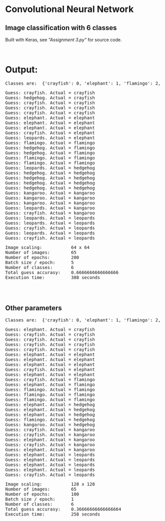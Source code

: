 <h1>Convolutional Neural Network</h1>
<h2>Image classification with 6 classes</h2>
<p>Built with Keras, see <i>"Assignment 3.py"</i> for source code.</p>
<br/>
<h1>Output:</h1>
<pre>
Classes are:  {'crayfish': 0, 'elephant': 1, 'flamingo': 2, 'hedgehog': 3, 'kangaroo': 4, 'leopards': 5}
</pre>
<pre>
Guess: crayfish. Actual = crayfish
Guess: hedgehog. Actual = crayfish
Guess: crayfish. Actual = crayfish
Guess: crayfish. Actual = crayfish
Guess: crayfish. Actual = crayfish
Guess: elephant. Actual = elephant
Guess: elephant. Actual = elephant
Guess: elephant. Actual = elephant
Guess: crayfish. Actual = elephant
Guess: leopards. Actual = elephant
Guess: flamingo. Actual = flamingo
Guess: hedgehog. Actual = flamingo
Guess: hedgehog. Actual = flamingo
Guess: flamingo. Actual = flamingo
Guess: flamingo. Actual = flamingo
Guess: leopards. Actual = hedgehog
Guess: hedgehog. Actual = hedgehog
Guess: hedgehog. Actual = hedgehog
Guess: hedgehog. Actual = hedgehog
Guess: hedgehog. Actual = hedgehog
Guess: kangaroo. Actual = kangaroo
Guess: kangaroo. Actual = kangaroo
Guess: kangaroo. Actual = kangaroo
Guess: leopards. Actual = kangaroo
Guess: crayfish. Actual = kangaroo
Guess: leopards. Actual = leopards
Guess: leopards. Actual = leopards
Guess: crayfish. Actual = leopards
Guess: leopards. Actual = leopards
Guess: crayfish. Actual = leopards
</pre>
<pre>
Image scaling:           64 x 64
Number of images:        65
Number of epochs:        200
Batch size / epoch:      5
Number of classes:       6
Total guess accurasy:    0.6666666666666666
Execution time:          388 seconds
</pre>
<br/>
<br/>
<h2>Other parameters</h2>
<pre>
Classes are:  {'crayfish': 0, 'elephant': 1, 'flamingo': 2, 'hedgehog': 3, 'kangaroo': 4, 'leopards': 5}
</pre>
<pre>
Guess: elephant. Actual = crayfish
Guess: crayfish. Actual = crayfish
Guess: crayfish. Actual = crayfish
Guess: crayfish. Actual = crayfish
Guess: crayfish. Actual = crayfish
Guess: elephant. Actual = elephant
Guess: elephant. Actual = elephant
Guess: elephant. Actual = elephant
Guess: crayfish. Actual = elephant
Guess: elephant. Actual = elephant
Guess: crayfish. Actual = flamingo
Guess: elephant. Actual = flamingo
Guess: flamingo. Actual = flamingo
Guess: flamingo. Actual = flamingo
Guess: flamingo. Actual = flamingo
Guess: elephant. Actual = hedgehog
Guess: elephant. Actual = hedgehog
Guess: elephant. Actual = hedgehog
Guess: flamingo. Actual = hedgehog
Guess: kangaroo. Actual = hedgehog
Guess: crayfish. Actual = kangaroo
Guess: crayfish. Actual = kangaroo
Guess: elephant. Actual = kangaroo
Guess: crayfish. Actual = kangaroo
Guess: elephant. Actual = kangaroo
Guess: elephant. Actual = leopards
Guess: elephant. Actual = leopards
Guess: elephant. Actual = leopards
Guess: elephant. Actual = leopards
Guess: crayfish. Actual = leopards
</pre>
<pre>
Image scaling:           128 x 128
Number of images:        65
Number of epochs:        100
Batch size / epoch:      1
Number of classes:       6
Total guess accurasy:    0.36666666666666664
Execution time:          258 seconds
</pre>